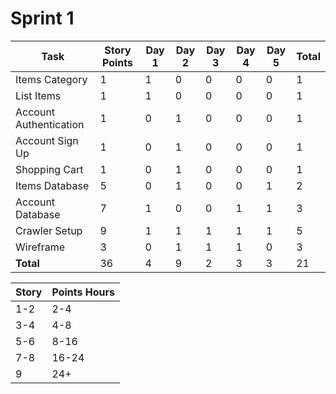 # Sprint 1

Task|Story Points|Day 1|Day 2|Day 3|Day 4|Day 5|Total
---|---|---|---|---|---|---|---
Items Category|1|1|0|0|0|0|1
List Items|1|1|0|0|0|0|1
Account Authentication|1|0|1|0|0|0|1
Account Sign Up|1|0|1|0|0|0|1
Shopping Cart|1|0|1|0|0|0|1
Items Database|5|0|1|0|0|1|2
Account Database|7|1|0|0|1|1|3
Crawler Setup|9|1|1|1|1|1|5
Wireframe|3|0|1|1|1|0|3
**Total**|36|4|9|2|3|3|21

Story|Points Hours
---|---
1-2|2-4
3-4|4-8
5-6|8-16
7-8|16-24
9|24+
